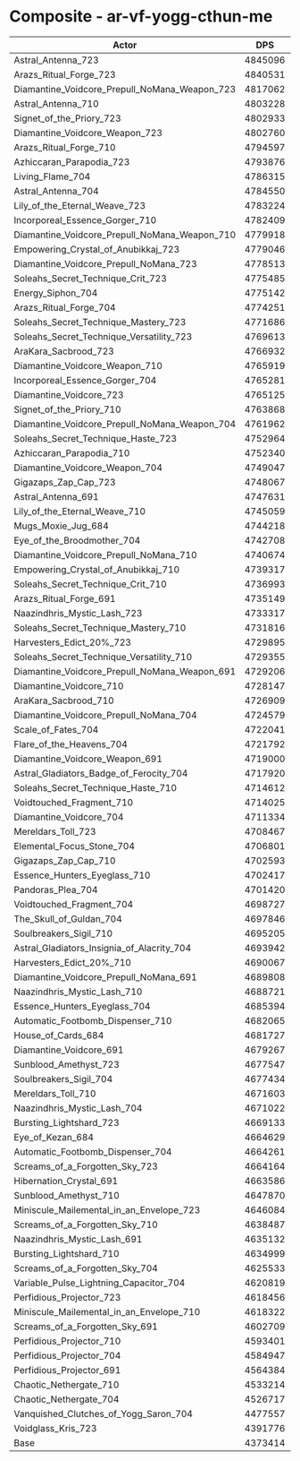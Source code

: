 # Composite - ar-vf-yogg-cthun-me
| Actor | DPS | Increase |
|---|:---:|:---:|
|Astral_Antenna_723|4845096|10.79%|
|Arazs_Ritual_Forge_723|4840531|10.68%|
|Diamantine_Voidcore_Prepull_NoMana_Weapon_723|4817062|10.14%|
|Astral_Antenna_710|4803228|9.83%|
|Signet_of_the_Priory_723|4802933|9.82%|
|Diamantine_Voidcore_Weapon_723|4802760|9.82%|
|Arazs_Ritual_Forge_710|4794597|9.63%|
|Azhiccaran_Parapodia_723|4793876|9.61%|
|Living_Flame_704|4786315|9.44%|
|Astral_Antenna_704|4784550|9.40%|
|Lily_of_the_Eternal_Weave_723|4783224|9.37%|
|Incorporeal_Essence_Gorger_710|4782409|9.35%|
|Diamantine_Voidcore_Prepull_NoMana_Weapon_710|4779918|9.29%|
|Empowering_Crystal_of_Anubikkaj_723|4779046|9.27%|
|Diamantine_Voidcore_Prepull_NoMana_723|4778513|9.26%|
|Soleahs_Secret_Technique_Crit_723|4775485|9.19%|
|Energy_Siphon_704|4775142|9.19%|
|Arazs_Ritual_Forge_704|4774251|9.17%|
|Soleahs_Secret_Technique_Mastery_723|4771686|9.11%|
|Soleahs_Secret_Technique_Versatility_723|4769613|9.06%|
|AraKara_Sacbrood_723|4766932|9.00%|
|Diamantine_Voidcore_Weapon_710|4765919|8.97%|
|Incorporeal_Essence_Gorger_704|4765281|8.96%|
|Diamantine_Voidcore_723|4765125|8.96%|
|Signet_of_the_Priory_710|4763868|8.93%|
|Diamantine_Voidcore_Prepull_NoMana_Weapon_704|4761962|8.88%|
|Soleahs_Secret_Technique_Haste_723|4752964|8.68%|
|Azhiccaran_Parapodia_710|4752340|8.66%|
|Diamantine_Voidcore_Weapon_704|4749047|8.59%|
|Gigazaps_Zap_Cap_723|4748067|8.57%|
|Astral_Antenna_691|4747631|8.56%|
|Lily_of_the_Eternal_Weave_710|4745059|8.50%|
|Mugs_Moxie_Jug_684|4744218|8.48%|
|Eye_of_the_Broodmother_704|4742708|8.44%|
|Diamantine_Voidcore_Prepull_NoMana_710|4740674|8.40%|
|Empowering_Crystal_of_Anubikkaj_710|4739317|8.37%|
|Soleahs_Secret_Technique_Crit_710|4736993|8.31%|
|Arazs_Ritual_Forge_691|4735149|8.27%|
|Naazindhris_Mystic_Lash_723|4733317|8.23%|
|Soleahs_Secret_Technique_Mastery_710|4731816|8.20%|
|Harvesters_Edict_20%_723|4729895|8.15%|
|Soleahs_Secret_Technique_Versatility_710|4729355|8.14%|
|Diamantine_Voidcore_Prepull_NoMana_Weapon_691|4729206|8.14%|
|Diamantine_Voidcore_710|4728147|8.11%|
|AraKara_Sacbrood_710|4726909|8.08%|
|Diamantine_Voidcore_Prepull_NoMana_704|4724579|8.03%|
|Scale_of_Fates_704|4722041|7.97%|
|Flare_of_the_Heavens_704|4721792|7.97%|
|Diamantine_Voidcore_Weapon_691|4719000|7.90%|
|Astral_Gladiators_Badge_of_Ferocity_704|4717920|7.88%|
|Soleahs_Secret_Technique_Haste_710|4714612|7.80%|
|Voidtouched_Fragment_710|4714025|7.79%|
|Diamantine_Voidcore_704|4711334|7.73%|
|Mereldars_Toll_723|4708467|7.66%|
|Elemental_Focus_Stone_704|4706801|7.62%|
|Gigazaps_Zap_Cap_710|4702593|7.53%|
|Essence_Hunters_Eyeglass_710|4702417|7.52%|
|Pandoras_Plea_704|4701420|7.50%|
|Voidtouched_Fragment_704|4698727|7.44%|
|The_Skull_of_Guldan_704|4697846|7.42%|
|Soulbreakers_Sigil_710|4695205|7.36%|
|Astral_Gladiators_Insignia_of_Alacrity_704|4693942|7.33%|
|Harvesters_Edict_20%_710|4690067|7.24%|
|Diamantine_Voidcore_Prepull_NoMana_691|4689808|7.23%|
|Naazindhris_Mystic_Lash_710|4688721|7.21%|
|Essence_Hunters_Eyeglass_704|4685394|7.13%|
|Automatic_Footbomb_Dispenser_710|4682065|7.06%|
|House_of_Cards_684|4681727|7.05%|
|Diamantine_Voidcore_691|4679267|6.99%|
|Sunblood_Amethyst_723|4677547|6.95%|
|Soulbreakers_Sigil_704|4677434|6.95%|
|Mereldars_Toll_710|4671603|6.82%|
|Naazindhris_Mystic_Lash_704|4671022|6.80%|
|Bursting_Lightshard_723|4669133|6.76%|
|Eye_of_Kezan_684|4664629|6.66%|
|Automatic_Footbomb_Dispenser_704|4664261|6.65%|
|Screams_of_a_Forgotten_Sky_723|4664164|6.65%|
|Hibernation_Crystal_691|4663586|6.63%|
|Sunblood_Amethyst_710|4647870|6.28%|
|Miniscule_Mailemental_in_an_Envelope_723|4646084|6.23%|
|Screams_of_a_Forgotten_Sky_710|4638487|6.06%|
|Naazindhris_Mystic_Lash_691|4635132|5.98%|
|Bursting_Lightshard_710|4634999|5.98%|
|Screams_of_a_Forgotten_Sky_704|4625533|5.76%|
|Variable_Pulse_Lightning_Capacitor_704|4620819|5.66%|
|Perfidious_Projector_723|4618456|5.60%|
|Miniscule_Mailemental_in_an_Envelope_710|4618322|5.60%|
|Screams_of_a_Forgotten_Sky_691|4602709|5.24%|
|Perfidious_Projector_710|4593401|5.03%|
|Perfidious_Projector_704|4584947|4.84%|
|Perfidious_Projector_691|4564384|4.37%|
|Chaotic_Nethergate_710|4533214|3.65%|
|Chaotic_Nethergate_704|4526717|3.51%|
|Vanquished_Clutches_of_Yogg_Saron_704|4477557|2.38%|
|Voidglass_Kris_723|4391776|0.42%|
|Base|4373414|0.00%|
